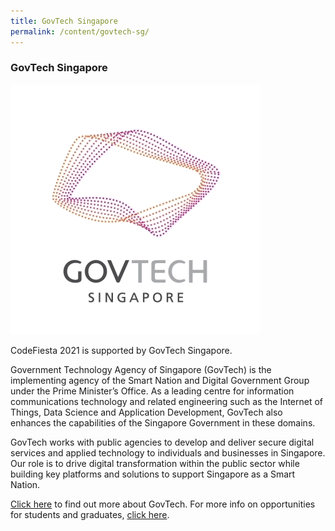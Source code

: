 ```yaml
---
title: GovTech Singapore
permalink: /content/govtech-sg/
---
```


### GovTech Singapore

![govtech-gif](/images/govtech_logo.gif)

CodeFiesta 2021 is supported by GovTech Singapore.
 
Government Technology Agency of Singapore (GovTech) is the implementing agency of the Smart Nation and Digital Government Group under the Prime Minister’s Office. As a leading centre for information communications technology and related engineering such as the Internet of Things, Data Science and Application Development, GovTech also enhances the capabilities of the Singapore Government in these domains.

GovTech works with public agencies to develop and deliver secure digital services and applied technology to individuals and businesses in Singapore. Our role is to drive digital transformation within the public sector while building key platforms and solutions to support Singapore as a Smart Nation.

[Click here](https://www.tech.gov.sg) to find out more about GovTech. For more info on opportunities for students and graduates, [click here](https://www.tech.gov.sg/careers/students-and-graduates/).
